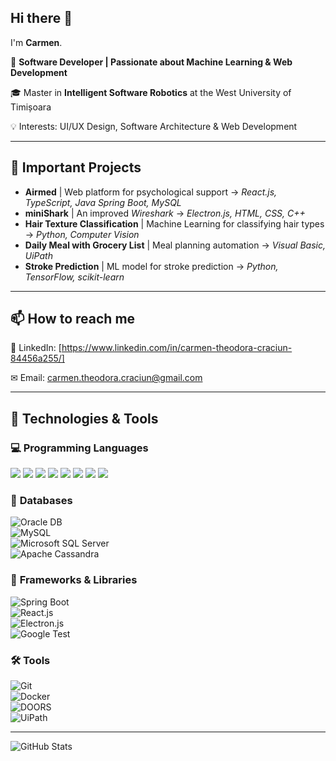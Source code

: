## Hi there 👋

I'm **Carmen**. 

🚀 **Software Developer | Passionate about Machine Learning & Web Development**

🎓 Master in **Intelligent Software Robotics** at the West University of Timișoara

💡 Interests: UI/UX Design, Software Architecture & Web Development

---

## 🚀 Important Projects
- **Airmed** | Web platform for psychological support → *React.js, TypeScript, Java Spring Boot, MySQL*
- **miniShark** | An improved *Wireshark* → *Electron.js, HTML, CSS, C++*
- **Hair Texture Classification** | Machine Learning for classifying hair types → *Python, Computer Vision*
- **Daily Meal with Grocery List** | Meal planning automation → *Visual Basic, UiPath*
- **Stroke Prediction** | ML model for stroke prediction → *Python, TensorFlow, scikit-learn*

---

## 📫 How to reach me
📱 LinkedIn: [https://www.linkedin.com/in/carmen-theodora-craciun-84456a255/]

 ✉ Email: [carmen.theodora.craciun@gmail.com](mailto:carmen.theodora.craciun@gmail.com)

---

 ## 🔧 Technologies & Tools   

### 💻 Programming Languages  
<img src="https://img.shields.io/badge/C++-blue?style=flat&logo=c%2B%2B" />
<img src="https://img.shields.io/badge/C-orange?style=flat&logo=c" />
<img src="https://img.shields.io/badge/Python-yellow?style=flat&logo=python" />
<img src="https://img.shields.io/badge/Java-red?style=flat&logo=java" />
<img src="https://img.shields.io/badge/TypeScript-blue?style=flat&logo=typescript" />
<img src="https://img.shields.io/badge/C%23-purple?style=flat&logo=csharp" />
<img src="https://img.shields.io/badge/JavaScript-yellow?style=flat&logo=javascript" />
<img src="https://img.shields.io/badge/PHP-darkblue?style=flat&logo=php" /> 

### 📂 **Databases**  
![Oracle DB](https://img.shields.io/badge/OracleDB-red?style=flat&logo=oracle)  
![MySQL](https://img.shields.io/badge/MySQL-blue?style=flat&logo=mysql)  
![Microsoft SQL Server](https://img.shields.io/badge/SQL%20Server-darkred?style=flat&logo=microsoftsqlserver)  
![Apache Cassandra](https://img.shields.io/badge/Apache%20Cassandra-purple?style=flat&logo=apachecassandra)  

### 🔗 **Frameworks & Libraries**  
![Spring Boot](https://img.shields.io/badge/SpringBoot-green?style=flat&logo=springboot)  
![React.js](https://img.shields.io/badge/React.js-lightblue?style=flat&logo=react)  
![Electron.js](https://img.shields.io/badge/Electron.js-gray?style=flat&logo=electron)  
![Google Test](https://img.shields.io/badge/Google%20Test-blue?style=flat&logo=google)  

### 🛠 **Tools**  
![Git](https://img.shields.io/badge/Git-orange?style=flat&logo=git)  
![Docker](https://img.shields.io/badge/Docker-blue?style=flat&logo=docker)  
![DOORS](https://img.shields.io/badge/DOORS-darkblue?style=flat&logo=ibm)  
![UiPath](https://img.shields.io/badge/UiPath-red?style=flat&logo=uipath)  

---

![GitHub Stats](https://github-readme-stats.vercel.app/api?username=CarmenTheodoraCraciun&show_icons=true&theme=dark)

<!--
**CarmenTheodoraCraciun/CarmenTheodoraCraciun** is a ✨ _special_ ✨ repository because its `README.md` (this file) appears on your GitHub profile.

Here are some ideas to get you started:

- 🔭 I’m currently working on ...
- 🌱 I’m currently learning ...
- 👯 I’m looking to collaborate on ...
- 🤔 I’m looking for help with ...
- 💬 Ask me about ...
- 📫 How to reach me: ...
- 😄 Pronouns: ...
- ⚡ Fun fact: ...
-->

